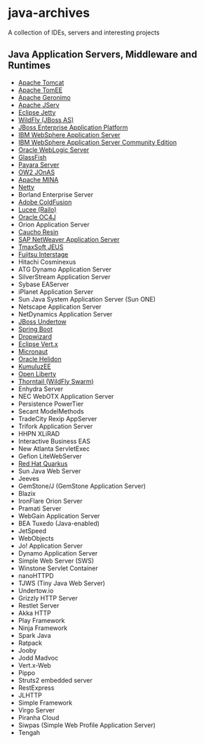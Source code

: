# java-archives
A collection of IDEs, servers and interesting projects


## Java Application Servers, Middleware and Runtimes

- [Apache Tomcat](https://tomcat.apache.org/)
- [Apache TomEE](https://tomee.apache.org/)
- [Apache Geronimo](https://geronimo.apache.org/)
- [Apache JServ](https://jakarta.apache.org/jserv/)
- [Eclipse Jetty](https://www.eclipse.org/jetty/)
- [WildFly (JBoss AS)](https://www.wildfly.org/)
- [JBoss Enterprise Application Platform](https://www.redhat.com/en/technologies/jboss-middleware/application-platform)
- [IBM WebSphere Application Server](https://www.ibm.com/cloud/websphere-application-server)
- [IBM WebSphere Application Server Community Edition](https://www.ibm.com/cloud/websphere-liberty)
- [Oracle WebLogic Server](https://www.oracle.com/middleware/technologies/weblogic.html)
- [GlassFish](https://javaee.github.io/glassfish/)
- [Payara Server](https://www.payara.fish/)
- [OW2 JOnAS](https://jonas.ow2.org/)
- [Apache MINA](https://mina.apache.org/)
- [Netty](https://netty.io/)
- Borland Enterprise Server
- [Adobe ColdFusion](https://www.adobe.com/products/coldfusion-family.html)
- [Lucee (Railo)](https://lucee.org/)
- [Oracle OC4J](https://www.oracle.com/technetwork/middleware/ias/overview/index-085209.html)
- Orion Application Server
- [Caucho Resin](https://caucho.com/products/resin/)
- [SAP NetWeaver Application Server](https://www.sap.com/products/technology-platform/netweaver.html)
- [TmaxSoft JEUS](https://tmaxsoft.com/jeus/)
- [Fujitsu Interstage](https://www.fujitsu.com/global/services/software/interstage/)
- Hitachi Cosminexus
- ATG Dynamo Application Server
- SilverStream Application Server
- Sybase EAServer
- iPlanet Application Server
- Sun Java System Application Server (Sun ONE)
- Netscape Application Server
- NetDynamics Application Server
- [JBoss Undertow](https://undertow.io/)
- [Spring Boot](https://spring.io/projects/spring-boot)
- [Dropwizard](https://www.dropwizard.io/)
- [Eclipse Vert.x](https://vertx.io/)
- [Micronaut](https://micronaut.io/)
- [Oracle Helidon](https://helidon.io/)
- [KumuluzEE](https://ee.kumuluz.com/)
- [Open Liberty](https://openliberty.io/)
- [Thorntail (WildFly Swarm)](https://thorntail.io/)
- Enhydra Server
- NEC WebOTX Application Server
- Persistence PowerTier
- Secant ModelMethods
- TradeCity Rexip AppServer
- Trifork Application Server
- HHPN XLiRAD
- Interactive Business EAS
- New Atlanta ServletExec
- Gefion LiteWebServer
- [Red Hat Quarkus](https://quarkus.io/)
- Sun Java Web Server
- Jeeves
- GemStone/J (GemStone Application Server)
- Blazix
- IronFlare Orion Server
- Pramati Server
- WebGain Application Server
- BEA Tuxedo (Java-enabled)
- JetSpeed
- WebObjects
- Jo! Application Server
- Dynamo Application Server
- Simple Web Server (SWS)
- Winstone Servlet Container
- nanoHTTPD
- TJWS (Tiny Java Web Server)
- Undertow.io
- Grizzly HTTP Server
- Restlet Server
- Akka HTTP
- Play Framework
- Ninja Framework
- Spark Java
- Ratpack
- Jooby
- Jodd Madvoc
- Vert.x-Web
- Pippo
- Struts2 embedded server
- RestExpress
- JLHTTP
- Simple Framework
- Virgo Server
- Piranha Cloud
- Siwpas (Simple Web Profile Application Server)
- Tengah
